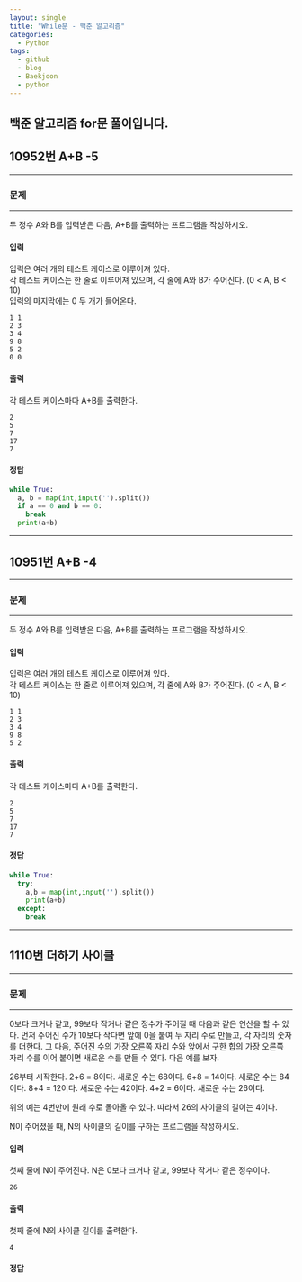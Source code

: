 ```yaml
---
layout: single
title: "While문 - 백준 알고리즘"
categories:
  - Python
tags:
  - github
  - blog
  - Baekjoon
  - python
---
```

## 백준 알고리즘 for문 풀이입니다.

## 10952번 **A+B -5**
---

### 문제
---
두 정수 A와 B를 입력받은 다음, A+B를 출력하는 프로그램을 작성하시오.  

#### 입력
입력은 여러 개의 테스트 케이스로 이루어져 있다.   
각 테스트 케이스는 한 줄로 이루어져 있으며, 각 줄에 A와 B가 주어진다. (0 < A, B < 10)   
입력의 마지막에는 0 두 개가 들어온다.   
```
1 1
2 3
3 4
9 8
5 2
0 0
```

#### 출력
각 테스트 케이스마다 A+B를 출력한다.
```
2
5
7
17
7
```

#### 정답
```python
while True:
  a, b = map(int,input('').split())
  if a == 0 and b == 0:
    break
  print(a+b)
```
---

## 10951번 **A+B -4**
---

### 문제
---
두 정수 A와 B를 입력받은 다음, A+B를 출력하는 프로그램을 작성하시오.  

#### 입력
입력은 여러 개의 테스트 케이스로 이루어져 있다.  
각 테스트 케이스는 한 줄로 이루어져 있으며, 각 줄에 A와 B가 주어진다. (0 < A, B < 10)  
```
1 1
2 3
3 4
9 8
5 2
```

#### 출력
각 테스트 케이스마다 A+B를 출력한다.
```
2
5
7
17
7
```

#### 정답
```python
while True:
  try:
    a,b = map(int,input('').split())
    print(a+b)
  except:
    break
```
---

## 1110번 **더하기 사이클**
---

### 문제
---
0보다 크거나 같고, 99보다 작거나 같은 정수가 주어질 때 다음과 같은 연산을 할 수 있다. 먼저 주어진 수가 10보다 작다면 앞에 0을 붙여 두 자리 수로 만들고, 각 자리의 숫자를 더한다. 그 다음, 주어진 수의 가장 오른쪽 자리 수와 앞에서 구한 합의 가장 오른쪽 자리 수를 이어 붙이면 새로운 수를 만들 수 있다. 다음 예를 보자.

26부터 시작한다. 2+6 = 8이다. 새로운 수는 68이다. 6+8 = 14이다. 새로운 수는 84이다. 8+4 = 12이다. 새로운 수는 42이다. 4+2 = 6이다. 새로운 수는 26이다.

위의 예는 4번만에 원래 수로 돌아올 수 있다. 따라서 26의 사이클의 길이는 4이다.

N이 주어졌을 때, N의 사이클의 길이를 구하는 프로그램을 작성하시오.    

#### 입력
첫째 줄에 N이 주어진다. N은 0보다 크거나 같고, 99보다 작거나 같은 정수이다.  
```
26
```

#### 출력
첫째 줄에 N의 사이클 길이를 출력한다.
```
4
```

#### 정답
```python
